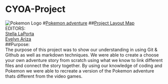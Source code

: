 # CYOA-Project  
![Pokemon Logo](https://upload.wikimedia.org/wikipedia/commons/f/f7/English_Pok%C3%A9mon_logo.svg)
#[Pokemon adventure](start/wakeup.md) 
##[Project Layout Map](https://docs.google.com/a/hstat.org/drawings/d/11ZYmdDIN1AkF5ROXNh3S_ZukhXk6-Sq8f6QizPhz1yk/edit?usp=sharing)  
EDITORS:  
[Stella LaPorta](https://github.com/stellal5059)  
[Evelyn Ariza](https://github.com/evelyna0008)  
##Purpose:  
The purpose of this project was to show our understanding in using Git & Github as well as markdown techniques. We were able to create a choose your own adventure story from scratch using what we know to link different files and connect the story together. By using our knowledge of coding and Pokemon we were able to recreate a version of the Pokemon adventure thats different from the video games.








